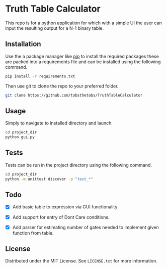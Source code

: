 # Truth Table Calculator

This repo is for a python application for which with a simple UI the user can input the resulting output for a N-1 binary table. 

## Installation

Use the a package manager like [pip](https://pip.pypa.io/en/stable/) to install the required packages these are packed into a requirements file and can be installed using the following command.

```bash
pip install -r requirements.txt
```
Then use git to clone the repo to your preferred folder. 

```bash
git clone https://github.com/tobsthetobs/TruthTableCalculator
```

## Usage
Simply to navigate to installed directory and launch.

```bash
cd project_dir
python gui.py
```

## Tests

Tests can be run in the project directory using the following command. 
``` bash
cd project_dir
python -m unittest discover -p "test_*"
```

## Todo

- [x] Add basic table to expression via GUI functionality
- [X] Add support for entry of Dont Care conditions.
- [X] Add parser for estimating number of gates needed to implement given function from table.


## License

Distributed under the MIT License. See `LICENSE.txt` for more information.
